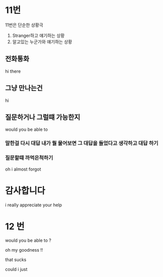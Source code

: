 
# 11번

11번은 단순한 상황극 

1. Stranger하고 얘기하는 상황
2. 알고있는 누군가와 얘기하는 상황 

## 전화통화

hi there 

## 그냥 만나는건

hi

## 질문하거나 그럴떄 가능한지

would you be able to 
### 말한걸 다시 대답 내가 뭘 물어보면 그 대답을 들었다고 생각하고 대답 하기 

### 질문할떄 까먹은척하기

oh i almost forgot


# 감사합니다

i really appreciate your help


# 12 번 

would you be able to ? 

oh my goodness !! 

that sucks 

could i just 